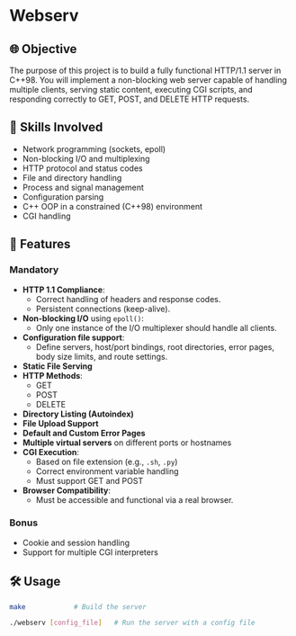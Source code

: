 # Webserv

## 🌐 Objective

The purpose of this project is to build a fully functional HTTP/1.1 server in C++98. You will implement a non-blocking web server capable of handling multiple clients, serving static content, executing CGI scripts, and responding correctly to GET, POST, and DELETE HTTP requests.

## 🧠 Skills Involved

- Network programming (sockets, epoll)
- Non-blocking I/O and multiplexing
- HTTP protocol and status codes
- File and directory handling
- Process and signal management
- Configuration parsing
- C++ OOP in a constrained (C++98) environment
- CGI handling

## 🚀 Features

### Mandatory

- **HTTP 1.1 Compliance**:
  - Correct handling of headers and response codes.
  - Persistent connections (keep-alive).
- **Non-blocking I/O** using `epoll()`:
  - Only one instance of the I/O multiplexer should handle all clients.
- **Configuration file support**:
  - Define servers, host/port bindings, root directories, error pages, body size limits, and route settings.
- **Static File Serving**
- **HTTP Methods**:
  - GET
  - POST
  - DELETE
- **Directory Listing (Autoindex)**
- **File Upload Support**
- **Default and Custom Error Pages**
- **Multiple virtual servers** on different ports or hostnames
- **CGI Execution**:
  - Based on file extension (e.g., `.sh`, `.py`)
  - Correct environment variable handling
  - Must support GET and POST
- **Browser Compatibility**:
  - Must be accessible and functional via a real browser.

### Bonus

- Cookie and session handling
- Support for multiple CGI interpreters

## 🛠️ Usage

```bash
make            # Build the server

./webserv [config_file]   # Run the server with a config file
```
